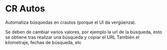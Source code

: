 # CR Autos

Automatiza búsquedas en crautos (porque el UI da vergüenza).

Se deben de cambiar varios valores, por ejemplo la url de la búsqueda, esto se obtiene tras realizar una búsqueda y copiar el URL
También el kilometraje, fechas de búsqueda, etc
